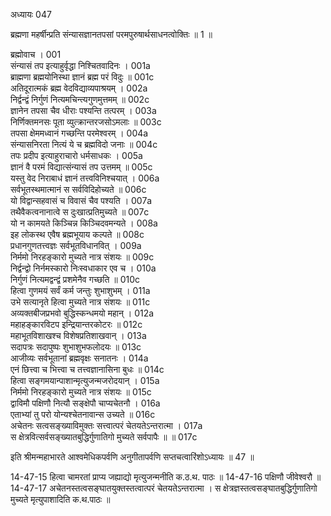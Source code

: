 अध्यायः 047

ब्रह्मणा महर्षीन्प्रति संन्यासज्ञानतपसां परमपुरुषार्थसाधनत्वोक्तिः ॥ 1 ॥

ब्रह्मोवाच ।	001  
संन्यासं तप इत्याहुर्वृद्धा निश्चितवादिनः ।	001a  
ब्राह्मणा ब्रह्मयोनिस्था ज्ञानं ब्रह्म परं विदुः ॥	001c  
अतिदूरात्मकं ब्रह्म वेदविद्याव्यपाश्रयम् ।	002a  
निर्द्वन्द्वं निर्गुणं नित्यमचिन्त्यगुणमुत्तमम् ॥	002c  
ज्ञानेन तपसा चैव धीराः पश्यन्ति तत्परम् ।	003a  
निर्णिक्तमनसः पूता व्युत्क्रान्तरजसोऽमलाः ॥	003c  
तपसा क्षेममध्वानं गच्छन्ति परमेश्वरम् ।	004a  
संन्यासनिरता नित्यं ये च ब्रह्मविदो जनाः ॥	004c  
तपः प्रदीप इत्याहुराचारो धर्मसाधकः ।	005a  
ज्ञानं वै परमं विद्यात्संन्यासं तप उत्तमम् ॥	005c  
यस्तु वेद निराबाधं ज्ञानं तत्त्वविनिश्चयात् ।	006a  
सर्वभूतस्थमात्मानं स सर्वविदिहोच्यते ॥	006c  
यो विद्वान्सहवासं च विवासं चैव पश्यति ।	007a  
तथैवैकत्वनानात्वे स दुःखात्प्रतिमुच्यते ॥	007c  
यो न कामयते किञ्चिन्न किञ्चिदवमन्यते ।	008a  
इह लोकस्थ एवैष ब्रह्मभूयाय कल्पते ॥	008c  
प्रधानगुणतत्त्वज्ञः सर्वभूतविधानवित् ।	009a  
निर्ममो निरहङ्कारो मुच्यते नात्र संशयः ॥	009c  
निर्द्वन्द्वो निर्नमस्कारो निःस्वधाकार एव च ।	010a  
निर्गुणं नित्यमद्वन्द्वं प्रशमेनैव गच्छति ॥	010c  
हित्वा गुणमयं सर्वं कर्म जन्तुः शुभाशुभम् ।	011a  
उभे सत्यानृते हित्वा मुच्यते नात्र संशयः ॥	011c  
अव्यक्तबीजप्रभवो बुद्धिस्कन्धमयो महान् ।	012a  
महाहङ्कारविटप इन्द्रियान्तरकोटरः ॥	012c  
महाभूतविशाखश्च विशेषप्रतिशाखवान् ।	013a  
सदापत्रः सदापुष्पः शुभाशुभफलोदयः ॥	013c  
आजीव्यः सर्वभूतानां ब्रह्मवृक्षः सनातनः ।	014a  
एनं छित्त्वा च भित्त्वा च तत्त्वज्ञानासिना बुधः ॥	014c  
हित्वा सङ्गमयान्पाशान्मृत्युजन्मजरोदयान् ।	015a  
निर्ममो निरहङ्कारो मुच्यते नात्र संशयः ॥	015c  
द्वाविमौ पक्षिणौ नित्यौ सङ्क्षेपौ चाप्यचेतनौ ।	016a  
एताभ्यां तु परो योन्यश्चेतनावान्स उच्यते ॥	016c  
अचेतनः सत्वसङ्ख्याविमुक्तः सत्त्वात्परं चेतयतेऽन्तरात्मा ।	017a  
स क्षेत्रवित्सर्वसङ्ख्यातबुद्धिर्गुणातिगो मुच्यते सर्वपापैः ॥ ॥	017c  

इति श्रीमन्महाभारते आश्वमेधिकपर्वणि अनुगीतापर्वणि सप्तचत्वारिंशोऽध्यायः ॥ 47 ॥

14-47-15 हित्वा चामरतां प्राप्य जह्याद्यो मृत्युजन्मनीति क.ठ.थ. पाठः ॥ 14-47-16 पक्षिणौ जीवेश्वरौ ॥ 14-47-17 अचेतनस्तत्वसङ्घातयुक्तस्तत्वात्परं चेतयतेऽन्तरात्मा । स क्षेत्रज्ञस्तत्वसङ्घातबुद्धिर्गुणातिगो मुच्यते मृत्युपाशादिति क.थ.पाठः ॥ 

